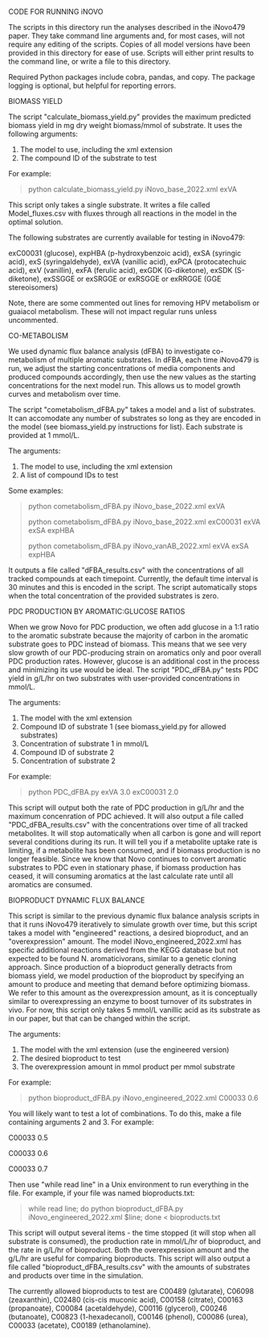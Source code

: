 CODE FOR RUNNING iNOVO

The scripts in this directory run the analyses described in the iNovo479 paper. They take command line arguments and, for most cases, will not require any editing of the scripts. Copies of all model versions have been provided in this directory for ease of use. Scripts will either print results to the command line, or write a file to this directory.

Required Python packages include cobra, pandas, and copy. The package logging is optional, but helpful for reporting errors.

BIOMASS YIELD

The script "calculate_biomass_yield.py" provides the maximum predicted biomass yield in mg dry weight biomass/mmol of substrate. It uses the following arguments:
1. The model to use, including the xml extension
2. The compound ID of the substrate to test

For example:
> python calculate_biomass_yield.py iNovo_base_2022.xml exVA

This script only takes a single substrate. It writes a file called Model_fluxes.csv with fluxes through all reactions in the model in the optimal solution.

The following substrates are currently available for testing in iNovo479:

exC00031 (glucose), expHBA (p-hydroxybenzoic acid), exSA (syringic acid), exS (syringaldehyde), exVA (vanillic acid), exPCA (protocatechuic acid), exV (vanillin), exFA (ferulic acid), exGDK (G-diketone), exSDK (S-diketone), exSSGGE or exSRGGE or exRSGGE or exRRGGE (GGE stereoisomers)

Note, there are some commented out lines for removing HPV metabolism or guaiacol metabolism. These will not impact regular runs unless uncommented.

CO-METABOLISM

We used dynamic flux balance analysis (dFBA) to investigate co-metabolism of multiple aromatic substrates. In dFBA, each time iNovo479 is run, we adjust the starting concentrations of media components and produced compounds accordingly, then use the new values as the starting concentrations for the next model run. This allows us to model growth curves and metabolism over time.

The script "cometabolism_dFBA.py" takes a model and a list of substrates. It can accomodate any number of substrates so long as they are encoded in the model (see biomass_yield.py instructions for list). Each substrate is provided at 1 mmol/L.

The arguments:
1. The model to use, including the xml extension
2. A list of compound IDs to test

Some examples:
> python cometabolism_dFBA.py iNovo_base_2022.xml exVA
> 
> python cometabolism_dFBA.py iNovo_base_2022.xml exC00031 exVA exSA expHBA
> 
> python cometabolism_dFBA.py iNovo_vanAB_2022.xml exVA exSA expHBA

It outputs a file called "dFBA_results.csv" with the concentrations of all tracked compounds at each timepoint. Currently, the default time interval is 30 minutes and this is encoded in the script. The script automatically stops when the total concentration of the provided substrates is zero.
 
PDC PRODUCTION BY AROMATIC:GLUCOSE RATIOS
 
When we grow Novo for PDC production, we often add glucose in a 1:1 ratio to the aromatic substrate because the majority of carbon in the aromatic substrate goes to PDC instead of biomass. This means that we see very slow growth of our PDC-producing strain on aromatics only and poor overall PDC production rates. However, glucose is an additional cost in the process and minimizing its use would be ideal. The script "PDC_dFBA.py" tests PDC yield in g/L/hr on two substrates with user-provided concentrations in mmol/L.

The arguments:
1. The model with the xml extension
2. Compound ID of substrate 1 (see biomass_yield.py for allowed substrates)
3. Concentration of substrate 1 in mmol/L
4. Compound ID of substrate 2
5. Concentration of substrate 2

For example:
> python PDC_dFBA.py exVA 3.0 exC00031 2.0

This script will output both the rate of PDC production in g/L/hr and the maximum concenration of PDC achieved. It will also output a file called "PDC_dFBA_results.csv" with the concentrations over time of all tracked metabolites. It will stop automatically when all carbon is gone and will report several conditions during its run. It will tell you if a metabolite uptake rate is limiting, if a metabolite has been consumed, and if biomass production is no longer feasible. Since we know that Novo continues to convert aromatic substrates to PDC even in stationary phase, if biomass production has ceased, it will consuming aromatics at the last calculate rate until all aromatics are consumed.

BIOPRODUCT DYNAMIC FLUX BALANCE

This script is similar to the previous dynamic flux balance analysis scripts in that it runs iNovo479 iteratively to simulate growth over time, but this script takes a model with "engineered" reactions, a desired bioproduct, and an "overexpression" amount. The model iNovo_engineered_2022.xml has specific additional reactions derived from the KEGG database but not expected to be found N. aromaticivorans, similar to a genetic cloning approach. Since production of a bioproduct generally detracts from biomass yield, we model production of the bioproduct by specifying an amount to produce and meeting that demand before optimizing biomass. We refer to this amount as the overexpression amount, as it is conceptually similar to overexpressing an enzyme to boost turnover of its substrates in vivo. For now, this script only takes 5 mmol/L vanillic acid as its substrate as in our paper, but that can be changed within the script.

The arguments:
1. The model with the xml extension (use the engineered version)
2. The desired bioproduct to test
3. The overexpression amount in mmol product per mmol substrate

For example:
> python bioproduct_dFBA.py iNovo_engineered_2022.xml C00033 0.6

You will likely want to test a lot of combinations. To do this, make a file containing arguments 2 and 3. For example:

C00033 0.5

C00033 0.6

C00033 0.7


Then use "while read line" in a Unix environment to run everything in the file. For example, if your file was named bioproducts.txt:
> while read line; do python bioproduct_dFBA.py iNovo_engineered_2022.xml $line; done < bioproducts.txt

This script will output several items - the time stopped (it will stop when all substrate is consumed), the production rate in mmol/L/hr of bioproduct, and the rate in g/L/hr of bioproduct. Both the overexpression amount and the g/L/hr are useful for comparing bioproducts. This script will also output a file called "bioproduct_dFBA_results.csv" with the amounts of substrates and products over time in the simulation.

The currently allowed bioproducts to test are C00489 (glutarate), C06098 (zeaxanthin), C02480 (cis-cis muconic acid), C00158 (citrate), C00163 (propanoate), C00084 (acetaldehyde), C00116 (glycerol), C00246 (butanoate), C00823 (1-hexadecanol), C00146 (phenol), C00086 (urea), C00033 (acetate), C00189 (ethanolamine).
